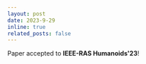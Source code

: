 ```yaml
---
layout: post
date: 2023-9-29
inline: true
related_posts: false
---
```


Paper accepted to **IEEE-RAS Humanoids'23**!